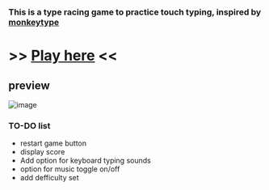 ### This is a type racing game to practice touch typing, inspired by [monkeytype](https://monkeytype.com)

  
# >> [Play here](https://oeuf16.github.io/Type-racer/) <<


## preview

![image](https://user-images.githubusercontent.com/93136950/181827230-db112453-5b2c-4c23-acbf-7aa404b47c54.png)

### TO-DO list
- restart game button 
- display score
- Add option for keyboard typing sounds 
- option for music toggle on/off 
- add defficulty set 


